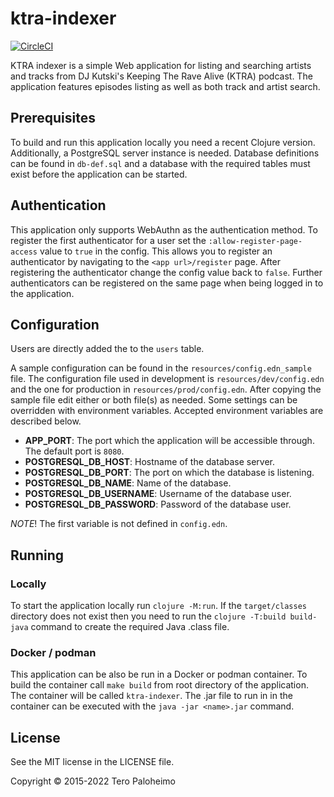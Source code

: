 # ktra-indexer

[![CircleCI](https://circleci.com/gh/terop/ktra-indexer/tree/master.svg?style=svg)](https://circleci.com/gh/terop/ktra-indexer/tree/master)

KTRA indexer is a simple Web application for listing and searching
artists and tracks from DJ Kutski's Keeping The Rave Alive (KTRA)
podcast. The application features episodes listing as well as both
track and artist search.

## Prerequisites

To build and run this application locally you need a recent Clojure version.
Additionally, a PostgreSQL server instance is needed. Database definitions can
be found in `db-def.sql` and a database with the required tables must exist
before the application can be started.

## Authentication

This application only supports WebAuthn as the authentication method.
To register the first authenticator for a user set the `:allow-register-page-access`
value to `true` in the config. This allows you to register an authenticator by
navigating to the `<app url>/register` page. After registering the authenticator
change the config value back to `false`.
Further authenticators can be registered on the same page when being logged in
to the application.

## Configuration

Users are directly added the to the `users` table.

A sample configuration can be found in the `resources/config.edn_sample` file.
The configuration file used in development is `resources/dev/config.edn` and the
one for production in `resources/prod/config.edn`. After copying the
sample file edit either or both file(s) as needed.
Some settings can be overridden with environment variables. Accepted environment
variables are described below.

* __APP_PORT__: The port which the application will be accessible through.
The default port is `8080`.
* __POSTGRESQL_DB_HOST__: Hostname of the database server.
* __POSTGRESQL_DB_PORT__: The port on which the database is listening.
* __POSTGRESQL_DB_NAME__: Name of the database.
* __POSTGRESQL_DB_USERNAME__: Username of the database user.
* __POSTGRESQL_DB_PASSWORD__: Password of the database user.

_NOTE_! The first variable is not defined in `config.edn`.

## Running
### Locally

To start the application locally run `clojure -M:run`. If the `target/classes`
directory does not exist then you need to run the `clojure -T:build build-java`
command to create the required Java .class file.

### Docker / podman

This application can be also be run in a Docker or podman container. To build the
container call `make build` from root directory of the application.
The container will be called `ktra-indexer`. The .jar file to run in in the
container can be executed with the `java -jar <name>.jar` command.

## License

See the MIT license in the LICENSE file.

Copyright © 2015-2022 Tero Paloheimo
